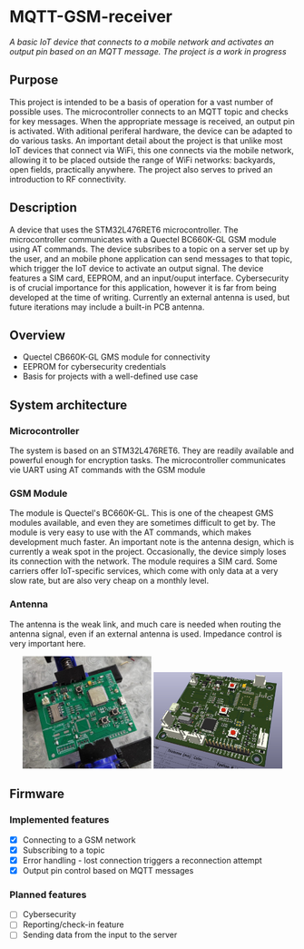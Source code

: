 # MQTT-GSM-receiver
_A basic IoT device that connects to a mobile network and activates an output pin based on an MQTT message. The project is a work in progress_

## Purpose
This project is intended to be a basis of operation for a vast number of possible uses. The microcontroller connects to an MQTT topic and checks for key messages. When the appropriate message is received, an output pin is activated. With aditional periferal hardware, the device can be adapted to do various tasks. An important detail about the project is that unlike most IoT devices that connect via WiFi, this one connects via the mobile network, allowing it to be placed outside the range of WiFi networks: backyards, open fields, practically anywhere. The project also serves to prived an introduction to RF connectivity.

## Description
A device that uses the STM32L476RET6 microcontroller. The microcontroller communicates with a Quectel BC660K-GL GSM module using AT commands. The device subsribes to a topic on a server set up by the user, and an mobile phone application can send messages to that topic, which trigger the IoT device to activate an output signal. The device features a SIM card, EEPROM, and an input/ouput interface. Cybersecurity is of crucial importance for this application, however it is far from being developed at the time of writing. Currently an external antenna is used, but future iterations may include a built-in PCB antenna.

## Overview
- Quectel CB660K-GL GMS module for connectivity
- EEPROM for cybersecurity credentials
- Basis for projects with a well-defined use case

## System architecture
### Microcontroller
The system is based on an STM32L476RET6. They are readily available and powerful enough for encryption tasks. The microcontroller communicates vie UART using AT commands with the GSM module
### GSM Module
The module is Quectel's BC660K-GL. This is one of the cheapest GMS modules available, and even they are sometimes difficult to get by. The module is very easy to use with the AT commands, which makes development much faster. An important note is the antenna design, which is currently a weak spot in the project. Occasionally, the device simply loses its connection with the network. The module requires a SIM card. Some carriers offer IoT-specific services, which come with only data at a very slow rate, but are also very cheap on a monthly level.
### Antenna
The antenna is the weak link, and much care is needed when routing the antenna signal, even if an external antenna is used. Impedance control is very important here.

<p align="center">
<img src="images/soldering.jpg" alt="Magnet activation distance" width="45%"/>
<img src="images/top-3D.png" alt="Reed bouncing signal" width="45%"/>
</p>

## Firmware
### Implemented features
- [x] Connecting to a GSM network
- [x] Subscribing to a topic
- [x] Error handling - lost connection triggers a reconnection attempt
- [x] Output pin control based on MQTT messages
### Planned features
- [ ] Cybersecurity
- [ ] Reporting/check-in feature
- [ ] Sending data from the input to the server
